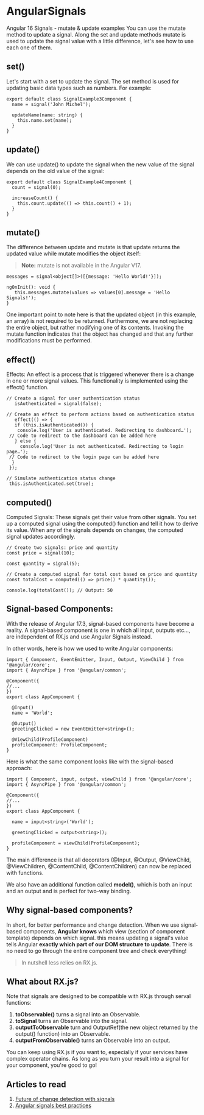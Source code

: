 # AngularSignals

Angular 16 Signals - mutate & update examples
You can use the mutate method to update a signal. Along the set and update methods mutate is used to update the signal value with a little difference, let's see how to use each one of them.

## set()

Let's start with a set to update the signal. The set method is used for updating basic data types such as numbers. For example:

```
export default class SignalExample3Component {
  name = signal('John Michel');

  updateName(name: string) {
    this.name.set(name);
  }
}
```

## update()

We can use update() to update the signal when the new value of the signal depends on the old value of the signal:

```
export default class SignalExample4Component {
  count = signal(0);

  increaseCount() {
    this.count.update(() => this.count() + 1);
  }
}
```

## mutate()

The difference between update and mutate is that update returns the updated value while mutate modifies the object itself:

> **Note:** mutate is not available in the Angular V17.

```
messages = signal<object[]>([{message: 'Hello World!'}]);

ngOnInit(): void {
   this.messages.mutate(values => values[0].message = 'Hello Signals!');
}
```

One important point to note here is that the updated object (in this example, an array) is not required to be returned. Furthermore, we are not replacing the entire object, but rather modifying one of its contents. Invoking the mutate function indicates that the object has changed and that any further modifications must be performed.

## effect()

Effects: An effect is a process that is triggered whenever there is a change in one or more signal values. This functionality is implemented using the effect() function.

```
// Create a signal for user authentication status
   isAuthenticated = signal(false);

// Create an effect to perform actions based on authentication status
   effect(() => {
   if (this.isAuthenticated()) {
    console.log('User is authenticated. Redirecting to dashboard…');
 // Code to redirect to the dashboard can be added here
   } else {
     console.log('User is not authenticated. Redirecting to login page…');
 // Code to redirect to the login page can be added here
  }
 });

// Simulate authentication status change
 this.isAuthenticated.set(true);
```

## computed()

Computed Signals: These signals get their value from other signals. You set up a computed signal using the computed() function and tell it how to derive its value. When any of the signals depends on changes, the computed signal updates accordingly.

```
// Create two signals: price and quantity
const price = signal(10);

const quantity = signal(5);

// Create a computed signal for total cost based on price and quantity
const totalCost = computed(() => price() * quantity());

console.log(totalCost()); // Output: 50
```

## Signal-based Components:

With the release of Angular 17.3, signal-based components have become a reality. A signal-based component is one in which all input, outputs etc..., are independent of RX.js and use Angular Signals instead.

In other words, here is how we used to write Angular components:

```
import { Component, EventEmitter, Input, Output, ViewChild } from '@angular/core';
import { AsyncPipe } from '@angular/common';

@Component({
//...
})
export class AppComponent {

  @Input()
  name = 'World';

  @Output()
  greetingClicked = new EventEmitter<string>();

  @ViewChild(ProfileComponent)
  profileComponent: ProfileComponent;
}
```

Here is what the same component looks like with the signal-based approach:

```
import { Component, input, output, viewChild } from '@angular/core';
import { AsyncPipe } from '@angular/common';

@Component({
//...
})
export class AppComponent {

  name = input<string>('World');

  greetingClicked = output<string>();

  profileComponent = viewChild(ProfileComponent);
}
```

The main difference is that all decorators (@Input, @Output, @ViewChild, @ViewChildren, @ContentChild, @ContentChildren) can now be replaced with functions.

We also have an additional function called **model()**, which is both an input and an output and is perfect for two-way binding.

## Why signal-based components?

In short, for better performance and change detection. When we use signal-based components, **Angular knows** which view (section of component template) depends on which signal. this means updating a signal's value tells Angular **exactly which part of our DOM structure to update**. There is no need to go through the entire component tree and check everything!

> In nutshell less relies on RX.js.

## What about RX.js?

Note that signals are designed to be compatible with RX.js through serval functions:

1. **toObservable()** turns a signal into an Observable.
2. **toSignal** turns an Observable into the signal.
3. **outputToObservable** turn and OutputRef(the new object returned by the output() function) into an Observable.
4. **outputFromObservable()** turns an Observable into an output.

You can keep using RX.js if you want to, especially if your services have complex operator chains. As long as you turn your result into a signal for your component, you're good to go!

## Articles to read

1. [Future of change detection with signals](https://medium.com/ngconf/future-of-change-detection-in-angular-with-signals-fb367b66a232)
2. [Angular signals best practices](https://blog.angulartraining.com/angular-signals-best-practices-around-exposing-signals-5385452150a1)
